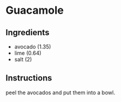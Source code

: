 # Guacamole
## Ingredients
* avocado (1.35)
* lime (0.64)
* salt (2)
## Instructions
peel the avocados and put them into a bowl.
